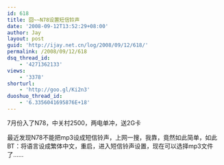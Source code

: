 ```yaml
---
id: 618
title: 囧~~N78设置短信铃声
date: '2008-09-12T13:52:29+08:00'
author: Jay
layout: post
guid: 'http://ijay.net.cn/log/2008/09/12/618/'
permalink: /2008/09/12/618
dsq_thread_id:
    - '4271362133'
views:
    - '3378'
shorturl:
    - 'http://goo.gl/Ki2n3'
duoshuo_thread_id:
    - '6.3356041695876E+18'
---
```


<p>7月份入了N78，中关村2500，两电单冲，送2G卡</p> <p>最近发现N78不能把mp3设成短信铃声，上网一搜，我靠，竟然如此简单，如此BT：将语言设成繁体中文，重启，进入短信铃声设置，现在可以选择mp3文件了……</p>